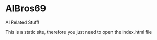 # AIBros69
AI Related Stuff!

This is a static site, therefore you just need to open the index.html file
